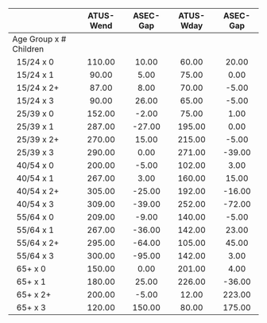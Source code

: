 
|                      |    ATUS-Wend |     ASEC-Gap |    ATUS-Wday |     ASEC-Gap |
| -------------------- | :----------: | :----------: | :----------: | :----------: |
| Age Group x # Children |              |              |              |              |
| &nbsp;&nbsp;15/24 x 0 |       110.00 |        10.00 |        60.00 |        20.00 |
| &nbsp;&nbsp;15/24 x 1 |        90.00 |         5.00 |        75.00 |         0.00 |
| &nbsp;&nbsp;15/24 x 2+ |        87.00 |         8.00 |        70.00 |        -5.00 |
| &nbsp;&nbsp;15/24 x 3 |        90.00 |        26.00 |        65.00 |        -5.00 |
| &nbsp;&nbsp;25/39 x 0 |       152.00 |        -2.00 |        75.00 |         1.00 |
| &nbsp;&nbsp;25/39 x 1 |       287.00 |       -27.00 |       195.00 |         0.00 |
| &nbsp;&nbsp;25/39 x 2+ |       270.00 |        15.00 |       215.00 |        -5.00 |
| &nbsp;&nbsp;25/39 x 3 |       290.00 |         0.00 |       271.00 |       -39.00 |
| &nbsp;&nbsp;40/54 x 0 |       200.00 |        -5.00 |       102.00 |         3.00 |
| &nbsp;&nbsp;40/54 x 1 |       267.00 |         3.00 |       160.00 |        15.00 |
| &nbsp;&nbsp;40/54 x 2+ |       305.00 |       -25.00 |       192.00 |       -16.00 |
| &nbsp;&nbsp;40/54 x 3 |       309.00 |       -39.00 |       252.00 |       -72.00 |
| &nbsp;&nbsp;55/64 x 0 |       209.00 |        -9.00 |       140.00 |        -5.00 |
| &nbsp;&nbsp;55/64 x 1 |       267.00 |       -36.00 |       142.00 |        23.00 |
| &nbsp;&nbsp;55/64 x 2+ |       295.00 |       -64.00 |       105.00 |        45.00 |
| &nbsp;&nbsp;55/64 x 3 |       300.00 |       -95.00 |       142.00 |         3.00 |
| &nbsp;&nbsp;65+ x 0  |       150.00 |         0.00 |       201.00 |         4.00 |
| &nbsp;&nbsp;65+ x 1  |       180.00 |        25.00 |       226.00 |       -36.00 |
| &nbsp;&nbsp;65+ x 2+ |       200.00 |        -5.00 |        12.00 |       223.00 |
| &nbsp;&nbsp;65+ x 3  |       120.00 |       150.00 |        80.00 |       175.00 |

